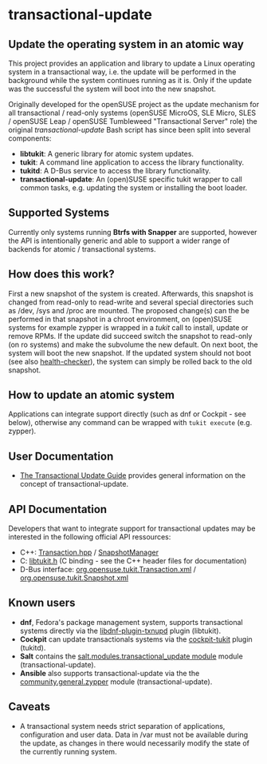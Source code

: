 # transactional-update
## Update the operating system in an atomic way
This project provides an application and library to update a Linux operating system in a transactional way, i.e. the update will be performed in the background while the system continues running as it is. Only if the update was the successful the system will boot into the new snapshot.

Originally developed for the openSUSE project as the update mechanism for all transactional / read-only systems (openSUSE MicroOS, SLE Micro, SLES / openSUSE Leap / openSUSE Tumbleweed "Transactional Server" role) the original *transactional-update* Bash script has since been split into several components:

* **libtukit**: A generic library for atomic system updates.
* **tukit**: A command line application to access the library functionality.
* **tukitd**: A D-Bus service to access the library functionality.
* **transactional-update**: An (open)SUSE specific tukit wrapper to call common tasks, e.g. updating the system or installing the boot loader.

## Supported Systems
Currently only systems running **Btrfs with Snapper** are supported, however the API is intentionally generic and able to support a wider range of backends for atomic / transactional systems.

## How does this work?
First a new snapshot of the system is created. Afterwards, this snapshot is changed from read-only to read-write and several special directories such as /dev, /sys and /proc are mounted. The proposed change(s) can the be performed in that snapshot in a chroot environment, on (open)SUSE systems for example zypper is wrapped in a *tukit* call to install, update or remove RPMs. If the update did succeed switch the snapshot to read-only (on ro systems) and make the subvolume the new default. On next boot, the system will boot the new snapshot. If the updated system should not boot (see also [health-checker](https://github.com/openSUSE/health-checker)), the system can simply be rolled back to the old snapshot.

## How to update an atomic system
Applications can integrate support directly (such as dnf or Cockpit - see below), otherwise any command can be wrapped with `tukit execute` (e.g. zypper).

## User Documentation
* [The Transactional Update Guide](https://kubic.opensuse.org/documentation/transactional-update-guide/transactional-update.html) provides general information on the concept of transactional-update.

## API Documentation
Developers that want to integrate support for transactional updates may be interested in the following official API ressources:
* C++: [Transaction.hpp](lib/Transaction.hpp) / [SnapshotManager](lib/SnapshotManager.hpp)
* C: [libtukit.h](lib/Bindings/libtukit.h) (C binding - see the C++ header files for documentation)
* D-Bus interface: [org.opensuse.tukit.Transaction.xml](dbus/org.opensuse.tukit.Transaction.xml) / [org.opensuse.tukit.Snapshot.xml](dbus/org.opensuse.tukit.Snapshot.xml)

## Known users
* **dnf**, Fedora's package management system, supports transactional systems directly via the [libdnf-plugin-txnupd](https://code.opensuse.org/microos/libdnf-plugin-txnupd) plugin (libtukit).
* **Cockpit** can update transactionals systems via the [cockpit-tukit](https://github.com/openSUSE/cockpit-tukit) plugin (tukitd).
* **Salt** contains the [salt.modules.transactional\_update module](https://docs.saltproject.io/en/3004/ref/modules/all/salt.modules.transactional_update.html) module (transactional-update).
* **Ansible** also supports transactional-update via the the [community.general.zypper](https://docs.ansible.com/ansible/latest/collections/community/general/zypper_module.html) module (transactional-update).

## Caveats
* A transactional system needs strict separation of applications, configuration and user data. Data in /var must not be available during the update, as changes in there would necessarily modify the state of the currently running system.
